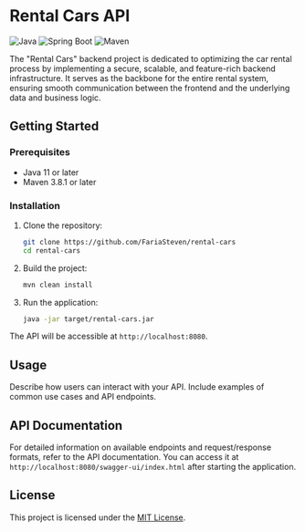 # Rental Cars API

![Java](https://img.shields.io/badge/Java-17-green)
![Spring Boot](https://img.shields.io/badge/Spring%20Boot-3.2.0-blue)
![Maven](https://img.shields.io/badge/Maven-3.9.6-orange)


The "Rental Cars" backend project is dedicated to optimizing the car rental process by implementing a secure, scalable, and feature-rich backend infrastructure. It serves as the backbone for the entire rental system, ensuring smooth communication between the frontend and the underlying data and business logic.

[//]: # (## Table of Contents)

[//]: # ()
[//]: # (- [Getting Started]&#40;#getting-started&#41;)

[//]: # (    - [Prerequisites]&#40;#prerequisites&#41;)

[//]: # (    - [Installation]&#40;#installation&#41;)

[//]: # (- [Usage]&#40;#usage&#41;)

[//]: # (- [API Documentation]&#40;#api-documentation&#41;)

[//]: # (- [Configuration]&#40;#configuration&#41;)

[//]: # (- [Contributing]&#40;#contributing&#41;)

[//]: # (- [License]&#40;#license&#41;)

## Getting Started

### Prerequisites

- Java 11 or later
- Maven 3.8.1 or later

### Installation

1. Clone the repository:

    ```bash
    git clone https://github.com/FariaSteven/rental-cars
    cd rental-cars
    ```

2. Build the project:

    ```bash
    mvn clean install
    ```

3. Run the application:

    ```bash
    java -jar target/rental-cars.jar
    ```

The API will be accessible at `http://localhost:8080`.

## Usage

Describe how users can interact with your API. Include examples of common use cases and API endpoints.


## API Documentation


For detailed information on available endpoints and request/response formats, refer to the API documentation. You can access it at `http://localhost:8080/swagger-ui/index.html` after starting the application.



[//]: # (## Contributing)

[//]: # ()
[//]: # ()
[//]: # (If you'd like to contribute to this project, please follow the [Contributing Guidelines]&#40;CONTRIBUTING.md&#41;.)


## License


This project is licensed under the [MIT License](LICENSE).

